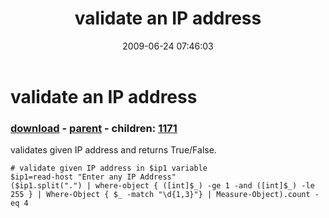 ﻿---
pid:            1170
poster:         ucthakur
title:          validate an IP address
date:           2009-06-24 07:46:03
format:         posh
parent:         1166
parent:         1166
children:       1171
---

# validate an IP address

### [download](1170.ps1) - [parent](1166.md) - children: [1171](1171.md)

validates given IP address and returns True/False.


```posh
# validate given IP address in $ip1 variable
$ip1=read-host "Enter any IP Address"
($ip1.split(".") | where-object { ([int]$_) -ge 1 -and ([int]$_) -le 255 } | Where-Object { $_ -match "\d{1,3}"} | Measure-Object).count -eq 4
```
